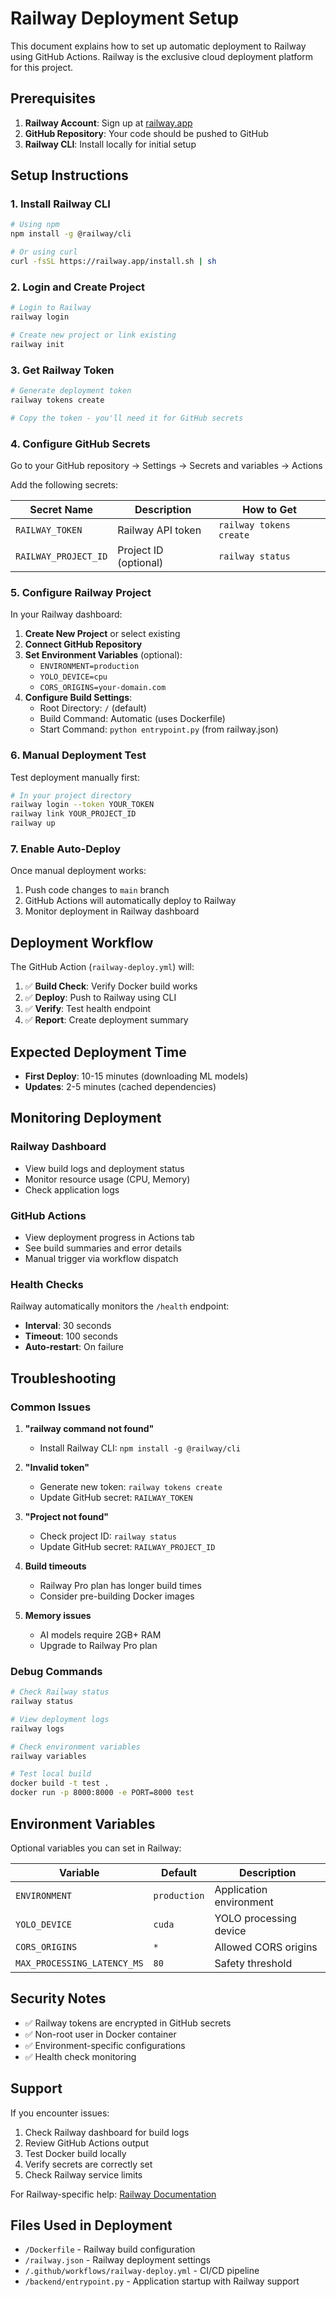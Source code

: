# Railway Deployment Setup

This document explains how to set up automatic deployment to Railway using GitHub Actions. Railway is the exclusive cloud deployment platform for this project.

## Prerequisites

1. **Railway Account**: Sign up at [railway.app](https://railway.app)
2. **GitHub Repository**: Your code should be pushed to GitHub
3. **Railway CLI**: Install locally for initial setup

## Setup Instructions

### 1. Install Railway CLI

```bash
# Using npm
npm install -g @railway/cli

# Or using curl
curl -fsSL https://railway.app/install.sh | sh
```

### 2. Login and Create Project

```bash
# Login to Railway
railway login

# Create new project or link existing
railway init
```

### 3. Get Railway Token

```bash
# Generate deployment token
railway tokens create

# Copy the token - you'll need it for GitHub secrets
```

### 4. Configure GitHub Secrets

Go to your GitHub repository → Settings → Secrets and variables → Actions

Add the following secrets:

| Secret Name | Description | How to Get |
|-------------|-------------|------------|
| `RAILWAY_TOKEN` | Railway API token | `railway tokens create` |
| `RAILWAY_PROJECT_ID` | Project ID (optional) | `railway status` |

### 5. Configure Railway Project

In your Railway dashboard:

1. **Create New Project** or select existing
2. **Connect GitHub Repository** 
3. **Set Environment Variables** (optional):
   - `ENVIRONMENT=production`
   - `YOLO_DEVICE=cpu` 
   - `CORS_ORIGINS=your-domain.com`
4. **Configure Build Settings**:
   - Root Directory: `/` (default)
   - Build Command: Automatic (uses Dockerfile)
   - Start Command: `python entrypoint.py` (from railway.json)

### 6. Manual Deployment Test

Test deployment manually first:

```bash
# In your project directory
railway login --token YOUR_TOKEN
railway link YOUR_PROJECT_ID
railway up
```

### 7. Enable Auto-Deploy

Once manual deployment works:

1. Push code changes to `main` branch
2. GitHub Actions will automatically deploy to Railway
3. Monitor deployment in Railway dashboard

## Deployment Workflow

The GitHub Action (`railway-deploy.yml`) will:

1. ✅ **Build Check**: Verify Docker build works
2. ✅ **Deploy**: Push to Railway using CLI
3. ✅ **Verify**: Test health endpoint
4. ✅ **Report**: Create deployment summary

## Expected Deployment Time

- **First Deploy**: 10-15 minutes (downloading ML models)
- **Updates**: 2-5 minutes (cached dependencies)

## Monitoring Deployment

### Railway Dashboard
- View build logs and deployment status
- Monitor resource usage (CPU, Memory)
- Check application logs

### GitHub Actions
- View deployment progress in Actions tab
- See build summaries and error details
- Manual trigger via workflow dispatch

### Health Checks
Railway automatically monitors the `/health` endpoint:
- **Interval**: 30 seconds
- **Timeout**: 100 seconds  
- **Auto-restart**: On failure

## Troubleshooting

### Common Issues

1. **"railway command not found"**
   - Install Railway CLI: `npm install -g @railway/cli`

2. **"Invalid token"** 
   - Generate new token: `railway tokens create`
   - Update GitHub secret: `RAILWAY_TOKEN`

3. **"Project not found"**
   - Check project ID: `railway status`
   - Update GitHub secret: `RAILWAY_PROJECT_ID`

4. **Build timeouts**
   - Railway Pro plan has longer build times
   - Consider pre-building Docker images

5. **Memory issues**
   - AI models require 2GB+ RAM
   - Upgrade to Railway Pro plan

### Debug Commands

```bash
# Check Railway status
railway status

# View deployment logs  
railway logs

# Check environment variables
railway variables

# Test local build
docker build -t test .
docker run -p 8000:8000 -e PORT=8000 test
```

## Environment Variables

Optional variables you can set in Railway:

| Variable | Default | Description |
|----------|---------|-------------|
| `ENVIRONMENT` | `production` | Application environment |
| `YOLO_DEVICE` | `cuda` | YOLO processing device |
| `CORS_ORIGINS` | `*` | Allowed CORS origins |
| `MAX_PROCESSING_LATENCY_MS` | `80` | Safety threshold |

## Security Notes

- ✅ Railway tokens are encrypted in GitHub secrets
- ✅ Non-root user in Docker container
- ✅ Environment-specific configurations
- ✅ Health check monitoring

## Support

If you encounter issues:

1. Check Railway dashboard for build logs
2. Review GitHub Actions output
3. Test Docker build locally
4. Verify secrets are correctly set
5. Check Railway service limits

For Railway-specific help: [Railway Documentation](https://docs.railway.app/)

## Files Used in Deployment

- `/Dockerfile` - Railway build configuration
- `/railway.json` - Railway deployment settings  
- `/.github/workflows/railway-deploy.yml` - CI/CD pipeline
- `/backend/entrypoint.py` - Application startup with Railway support